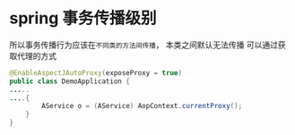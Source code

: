 # spring 事务传播级别
所以事务传播行为应该在`不同类的方法间传播`，
本类之间默认无法传播
可以通过获取代理的方式
``` java
@EnableAspectJAutoProxy(exposeProxy = true)
public class DemoApplication {
.....
....{
        AService o = (AService) AopContext.currentProxy();
    }
}
```